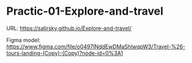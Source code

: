# Practic-01-Explore-and-travel

URL: 
https://salirsky.github.io/Explore-and-travel/


Figma model:
https://www.figma.com/file/o0497INddEwDMaShlwqpW3/Travel-%26-tours-landing-(Copy)-(Copy)?node-id=0%3A1

